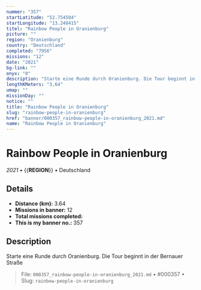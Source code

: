 ```yaml
---
nummer: "357"
startLatitude: "52.754504"
startLongitude: "13.248415"
titel: "Rainbow People in Oranienburg"
picture: ""
region: "Oranienburg"
country: "Deutschland"
completed: "7956"
missions: "12"
date: "2021"
bg-link: ""
onyx: "0"
description: "Starte eine Runde durch Oranienburg. Die Tour beginnt in der Bernauer Straße"
lengthKMeters: "3,64"
umap: ""
missionDay: ""
notice: ""
title: "Rainbow People in Oranienburg"
slug: "rainbow-people-in-oranienburg"
href: "banner/000357_rainbow-people-in-oranienburg_2021.md"
name: "Rainbow People in Oranienburg"
---
```

# Rainbow People in Oranienburg

*2021* • {{__REGION__}} • Deutschland





## Details
- **Distance (km):** 3.64
- **Missions in banner:** 12
- **Total missions completed:** 
- **This is my banner no.:** 357



## Description
Starte eine Runde durch Oranienburg. Die Tour beginnt in der Bernauer Straße




> File: `000357_rainbow-people-in-oranienburg_2021.md` • #000357 • Slug: `rainbow-people-in-oranienburg`
